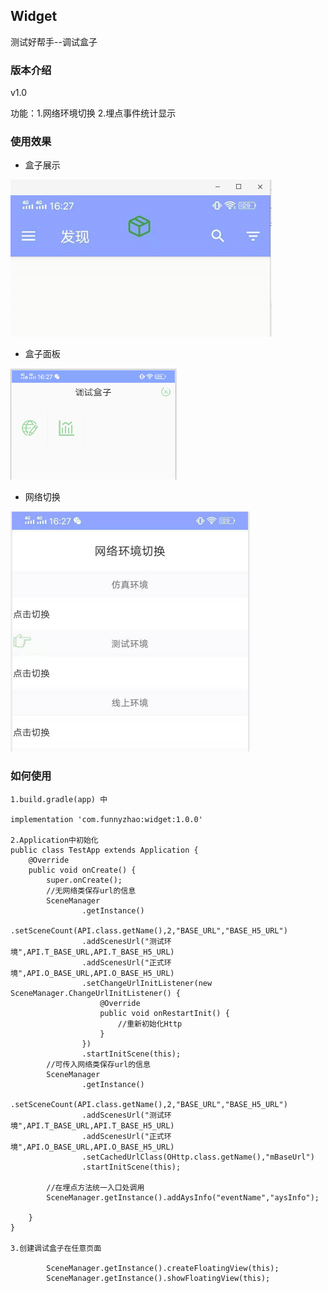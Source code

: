## Widget

测试好帮手--调试盒子

### 版本介绍

v1.0

功能：1.网络环境切换  2.埋点事件统计显示


### 使用效果

- 盒子展示

![](https://github.com/funnyzhaov/Widget/blob/master/sreenshot/1.jpg)

- 盒子面板

![](https://github.com/funnyzhaov/Widget/blob/master/sreenshot/2.jpg)

- 网络切换

![](https://github.com/funnyzhaov/Widget/blob/master/sreenshot/3.jpg)

### 如何使用

```
1.build.gradle(app) 中

implementation 'com.funnyzhao:widget:1.0.0'

2.Application中初始化
public class TestApp extends Application {
    @Override
    public void onCreate() {
        super.onCreate();
        //无网络类保存url的信息
        SceneManager
                .getInstance()
                .setSceneCount(API.class.getName(),2,"BASE_URL","BASE_H5_URL")
                .addScenesUrl("测试环境",API.T_BASE_URL,API.T_BASE_H5_URL)
                .addScenesUrl("正式环境",API.O_BASE_URL,API.O_BASE_H5_URL)
                .setChangeUrlInitListener(new SceneManager.ChangeUrlInitListener() {
                    @Override
                    public void onRestartInit() {
                        //重新初始化Http
                    }
                })
                .startInitScene(this);
        //可传入网络类保存url的信息
        SceneManager
                .getInstance()
                .setSceneCount(API.class.getName(),2,"BASE_URL","BASE_H5_URL")
                .addScenesUrl("测试环境",API.T_BASE_URL,API.T_BASE_H5_URL)
                .addScenesUrl("正式环境",API.O_BASE_URL,API.O_BASE_H5_URL)
                .setCachedUrlClass(OHttp.class.getName(),"mBaseUrl")
                .startInitScene(this);

        //在埋点方法统一入口处调用
        SceneManager.getInstance().addAysInfo("eventName","aysInfo");

    }
}

3.创建调试盒子在任意页面
 
        SceneManager.getInstance().createFloatingView(this);
        SceneManager.getInstance().showFloatingView(this);
```



